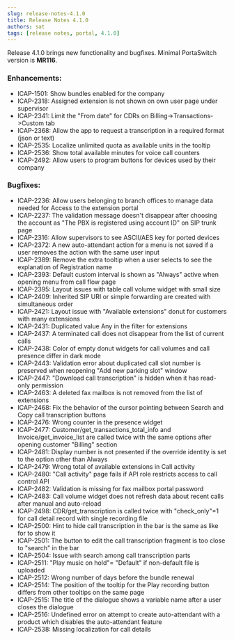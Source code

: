 ```yaml
---
slug: release-notes-4.1.0
title: Release Notes 4.1.0
authors: sat
tags: [release notes, portal, 4.1.0]
---
```


Release 4.1.0 brings new functionality and bugfixes. 
Minimal PortaSwitch version is **MR116**.

### Enhancements:
- ICAP-1501: Show bundles enabled for the company
- ICAP-2318: Assigned extension is not shown on own user page under supervisor
- ICAP-2341: Limit the "From date" for CDRs on Billing->Transactions->Custom tab
- ICAP-2368: Allow the app to request a transcription in a required format (json or text)
- ICAP-2535: Localize unlimited quota as available units in the tooltip
- ICAP-2536: Show total available minutes for voice call counters
- ICAP-2492: Allow users to program buttons for devices used by their company
<!--truncate-->

### Bugfixes:
- ICAP-2236: Allow users belonging to branch offices to manage data needed for Access to the extension portal
- ICAP-2237: The validation message doesn't disappear after choosing the account as "The PBX is registered using account ID" on SIP trunk page
- ICAP-2316: Allow supervisors to see ASCII/AES key for ported devices
- ICAP-2372: A new auto-attendant action for a menu is not saved if a user removes the action with the same user input
- ICAP-2389: Remove the extra tooltip when a user selects to see the explanation of Registration name
- ICAP-2393: Default custom interval is shown as "Always" active when opening menu from call flow page
- ICAP-2395: Layout issues with table call volume widget with small size
- ICAP-2409: Inherited SIP URI or simple forwarding are created with simultaneous order
- ICAP-2421: Layout issue with "Available extensions" donut for customers with many extensions
- ICAP-2431: Duplicated value Any in the filter for extensions
- ICAP-2437: A terminated call does not disappear from the list of current calls
- ICAP-2438: Color of empty donut widgets for call volumes and call presence differ in dark mode
- ICAP-2443: Validation error about duplicated call slot number is preserved when reopening "Add new parking slot" window
- ICAP-2447: "Download call transcription" is hidden when it has read-only permission
- ICAP-2463: A deleted fax mailbox is not removed from the list of extensions
- ICAP-2468: Fix the behavior of the cursor pointing between Search and Copy call transcription buttons
- ICAP-2476: Wrong counter in the presence widget
- ICAP-2477: Customer/get_transactions_total_info and Invoice/get_invoice_list are called twice with the same options after opening customer "Billing" section
- ICAP-2481: Display number is not presented if the override identity is set to the option other than Always
- ICAP-2479: Wrong total of available extensions in Call activity
- ICAP-2480: "Call activity" page fails if API role restricts access to call control API
- ICAP-2482: Validation is missing for fax mailbox portal password
- ICAP-2483: Call volume widget does not refresh data about recent calls after manual and auto-reload
- ICAP-2498: CDR/get_transcription is called twice with "check_only"=1 for call detail record with single recording file
- ICAP-2500: Hint to hide call transcription in the bar is the same as like for to show it
- ICAP-2501: The button to edit the call transcription fragment is too close to "search" in the bar
- ICAP-2504: Issue with search among call transcription parts
- ICAP-2511: "Play music on hold"= "Default" if non-default file is uploaded
- ICAP-2512: Wrong number of days before the bundle renewal
- ICAP-2514: The position of the tooltip for the Play recording button differs from other tooltips on the same page
- ICAP-2515: The title of the dialogue shows a variable name after a user closes the dialogue
- ICAP-2516: Undefined error on attempt to create auto-attendant with a product which disables the auto-attendant feature
- ICAP-2538: Missing localization for call details